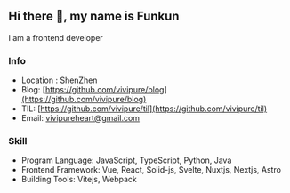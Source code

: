 ## Hi there 👋, my name is Funkun

 I am a frontend developer

###  Info
- Location : ShenZhen
- Blog: [https://github.com/vivipure/blog](https://github.com/vivipure/blog)
- TIL: [https://github.com/vivipure/til](https://github.com/vivipure/til)
- Email: vivipureheart@gmail.com


###  Skill

- Program Language: JavaScript, TypeScript, Python, Java
- Frontend Framework: Vue, React, Solid-js, Svelte, Nuxtjs, Nextjs, Astro
- Building Tools: Vitejs, Webpack












